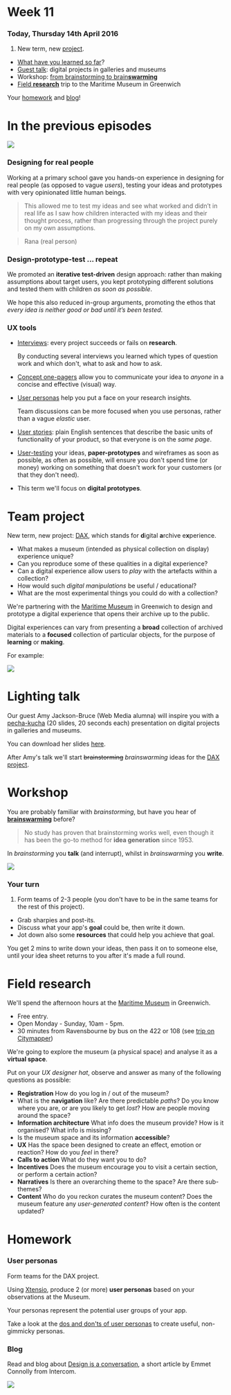 # Week 11

### Today, Thursday 14th April 2016

1. New term, new [project](#team-project).
* [What have you learned so far](#in-the-previous-episodes)?
* [Guest talk](#lighting-talk): digital projects in galleries and museums
* Workshop: [from brainstorming to brain**swarming**](#workshop)
* [Field **research**](#field-research) trip to the Maritime Museum in Greenwich

Your [homework](#homework) and [blog](#blog)!


# In the previous episodes

![](assets/digital-leaders.png)

### Designing for real people 

Working at a primary school gave you hands-on experience in designing for real people (as opposed to vague *users*), testing your ideas and prototypes with very opinionated little human beings.

> This allowed me to test my ideas and see what worked and didn’t in real life as I saw how children interacted with my ideas and their thought process, rather than progressing through the project purely on my own assumptions.

> Rana (real person) 

### Design-prototype-test ... repeat

We promoted an **iterative test-driven** design approach: rather than making assumptions about target users, you kept prototyping different solutions and tested them with children *as soon as possible*. 

We hope this also reduced in-group arguments, promoting the ethos that *every idea is neither good or bad until it’s been tested*.

### UX tools

* [Interviews](../02#user-interviews): every project succeeds or fails on **research**. 

	By conducting several interviews you learned which types of question work and which don't, what to ask and how to ask. 

* [Concept one-pagers](../03#concept-one-pager) allow you to communicate your idea to *anyone* in a concise and effective (visual) way. 

* [User personas](../05#user-personas) help you put a face on your research insights.
 
 	Team discussions can be more focused when you use personas, rather than a vague *elastic* user. 

* [User stories](../07#user-stories): plain English sentences that describe the basic units of functionality of your product, so that everyone is on the *same page*.

* [User-testing](../04#user-testing-preparation) your ideas, **paper-prototypes** and wireframes as soon as possible, as often as possible, will ensure you don't spend time (or money) working on something that doesn't work for your customers (or that they don't need).

* This term we'll focus on **digital prototypes**.

<!-- 
- [ ] **Being professional**: if you say YES and then can't make it, you need to update me. Best if you do it in writing (by email), so that we don't forget. 

	When it's in your **calendar**, it means that you have a **commitment** to other people. The point is not whether we use this or that tool, the point is that you need to take **responsibility** for your commitments. 

	This stuff can make or break your **reputation**. It boils down to the question: *Can I trust him/her*? If I can't be sure that you will turn up, then the answer is no. 
	
	See Ramit's video about the invisible consequences of a bad reputation. 

-->

# Team project

New term, new project: [DAX](../../projects/dax), which stands for **d**igital **a**rchive e**x**perience.

* What makes a museum (intended as physical collection on display) experience unique? 
* Can you reproduce some of these qualities in a digital experience?
* Can a digital experience allow users to *play* with the artefacts within a collection? 
* How would such *digital manipulations* be useful / educational? 
* What are the most experimental things you could do with a collection? 

We're partnering with the [Maritime Museum](http://www.rmg.co.uk/national-maritime-museum) in Greenwich to design and prototype a digital experience that opens their archive up to the public.

Digital experiences can vary from presenting a **broad** collection of archived materials to a **focused** collection of particular objects, for the purpose of **learning** or **making**.

For example:

![](../../projects/dax/assets/experience-content-graph.png)


# Lighting talk

Our guest Amy Jackson-Bruce (Web Media alumna) will inspire you with a [pecha-kucha](http://www.pechakucha.org/) (20 slides, 20 seconds each) presentation on digital projects in galleries and museums.

You can download her slides [here](assets/amy-jackson-bruce-presentation.pdf).

After Amy's talk we'll start <del>brainstorming</del> *brainswarming* ideas for the [DAX project](#team-project). 


# Workshop

You are probably familiar with *brainstorming*, but have you hear of [**brainswarming**](http://blogs.hbr.org/2014/03/why-you-should-stop-brainstorming/) before?

<!-- BSt: coming up with lots of ideas whilst withholding judgement, typically in a group session -->

> No study has proven that brainstorming works well, even though it has been the go-to method for **idea generation** since 1953.

In *brainstorming* you **talk** (and interrupt), whilst in *brainswarming* you **write**.

[![](assets/brainswarming.png)](http://blogs.hbr.org/2014/03/why-you-should-stop-brainstorming)

### Your turn

1. Form teams of 2-3 people (you don't have to be in the same teams for the rest of this project).
* Grab sharpies and post-its.
* Discuss what your app's **goal** could be, then write it down.
* Jot down also some **resources** that could help you achieve that goal.

You get 2 mins to write down your ideas, then pass it on to someone else, until your idea sheet returns to you after it's made a full round.


# Field research

We'll spend the afternoon hours at the [Maritime Museum](http://www.rmg.co.uk/national-maritime-museum) in Greenwich.

* Free entry.
* Open Monday - Sunday, 10am - 5pm.
* 30 minutes from Ravensbourne by bus on the 422 or 108 (see [trip on Citymapper](https://citymapper.com/trip/Tpdr49a))

We're going to explore the museum (a physical space) and analyse it as a **virtual space**. 

Put on your *UX designer hat*, observe and answer as many of the following questions as possible: 

* **Registration** How do you log in / out of the museum?
* What is the **navigation** like? Are there predictable *paths*? Do you know where you are, or are you likely to get *lost*? How are people moving around the space? 
* **Information architecture** What info does the museum provide? How is it organised? What info is missing? 
* Is the museum space and its information **accessible**?
* **UX** Has the space been designed to create an effect,
emotion or reaction? How do you *feel* in there?
* **Calls to action** What do they want you to do?
* **Incentives** Does the museum encourage you to visit a certain section, or perform a certain action?
* **Narratives** Is there an overarching theme to the space? Are there sub-themes?
* **Content** Who do you reckon curates the museum content? Does the museum feature any *user-generated content*? How often is the content updated?
 	
	
# Homework

### User personas

Form teams for the DAX project.

Using [Xtensio](https://xtensio.com/user-persona/), produce 2 (or more) **user personas** based on your observations at the Museum. 

Your personas represent the potential user groups of your app.

Take a look at the [dos and don'ts of user personas](../05#dos-and-donts) to create useful, non-gimmicky personas.

### Blog	

Read and blog about [Design is a conversation](https://blog.intercom.io/design-is-a-conversation), a short article by Emmet Connolly from Intercom.

[![](https://blog.intercomassets.com/wp-content/uploads/2015/11/23191336/Design-conversation-hero.png)](https://blog.intercom.io/design-is-a-conversation)
